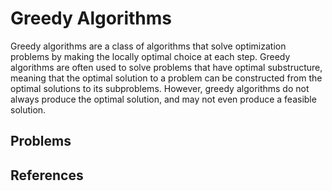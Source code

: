# Greedy Algorithms

Greedy algorithms are a class of algorithms that solve optimization problems by making the locally optimal choice at each step. Greedy algorithms are often used to solve problems that have optimal substructure, meaning that the optimal solution to a problem can be constructed from the optimal solutions to its subproblems. However, greedy algorithms do not always produce the optimal solution, and may not even produce a feasible solution.

## Problems

## References
